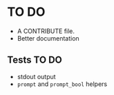 
# TO DO

* A CONTRIBUTE file.
* Better documentation


## Tests TO DO

* stdout output
* `prompt` and `prompt_bool` helpers
